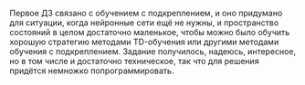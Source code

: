 Первое ДЗ связано с обучением с подкреплением, и оно придумано для ситуации, когда нейронные сети ещё не нужны, и пространство состояний в целом достаточно маленькое, чтобы можно было обучить хорошую стратегию методами TD-обучения или другими методами обучения с подкреплением. Задание получилось, надеюсь, интересное, но в том числе и достаточно техническое, так что для решения придётся немножко попрограммировать.
